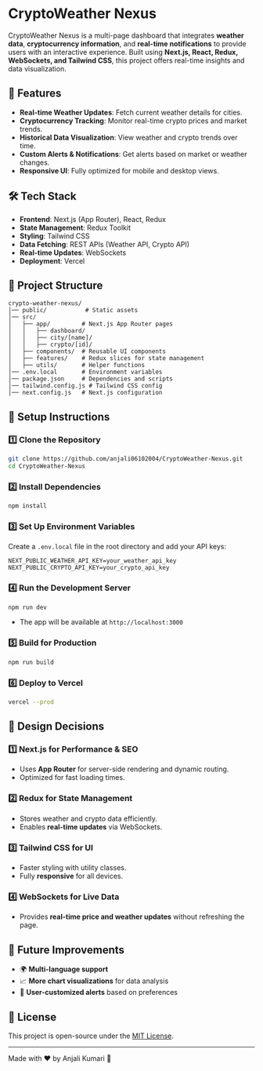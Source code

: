 # CryptoWeather Nexus

CryptoWeather Nexus is a multi-page dashboard that integrates **weather data**, **cryptocurrency information**, and **real-time notifications** to provide users with an interactive experience. Built using **Next.js, React, Redux, WebSockets, and Tailwind CSS**, this project offers real-time insights and data visualization.

## 🚀 Features
- **Real-time Weather Updates**: Fetch current weather details for cities.
- **Cryptocurrency Tracking**: Monitor real-time crypto prices and market trends.
- **Historical Data Visualization**: View weather and crypto trends over time.
- **Custom Alerts & Notifications**: Get alerts based on market or weather changes.
- **Responsive UI**: Fully optimized for mobile and desktop views.

## 🛠️ Tech Stack
- **Frontend**: Next.js (App Router), React, Redux
- **State Management**: Redux Toolkit
- **Styling**: Tailwind CSS
- **Data Fetching**: REST APIs (Weather API, Crypto API)
- **Real-time Updates**: WebSockets
- **Deployment**: Vercel

## 📂 Project Structure
```
crypto-weather-nexus/
│── public/           # Static assets
│── src/
│   ├── app/         # Next.js App Router pages
│   │   ├── dashboard/
│   │   ├── city/[name]/
│   │   ├── crypto/[id]/
│   ├── components/  # Reusable UI components
│   ├── features/    # Redux slices for state management
│   ├── utils/       # Helper functions
│── .env.local       # Environment variables
│── package.json     # Dependencies and scripts
│── tailwind.config.js # Tailwind CSS config
│── next.config.js   # Next.js configuration
```

## 🔧 Setup Instructions
### **1️⃣ Clone the Repository**
```sh
git clone https://github.com/anjali06102004/CryptoWeather-Nexus.git
cd CryptoWeather-Nexus
```

### **2️⃣ Install Dependencies**
```sh
npm install
```

### **3️⃣ Set Up Environment Variables**
Create a `.env.local` file in the root directory and add your API keys:
```env
NEXT_PUBLIC_WEATHER_API_KEY=your_weather_api_key
NEXT_PUBLIC_CRYPTO_API_KEY=your_crypto_api_key
```

### **4️⃣ Run the Development Server**
```sh
npm run dev
```
- The app will be available at `http://localhost:3000`

### **5️⃣ Build for Production**
```sh
npm run build
```

### **6️⃣ Deploy to Vercel**
```sh
vercel --prod
```

## 🎨 Design Decisions
### **1️⃣ Next.js for Performance & SEO**
- Uses **App Router** for server-side rendering and dynamic routing.
- Optimized for fast loading times.

### **2️⃣ Redux for State Management**
- Stores weather and crypto data efficiently.
- Enables **real-time updates** via WebSockets.

### **3️⃣ Tailwind CSS for UI**
- Faster styling with utility classes.
- Fully **responsive** for all devices.

### **4️⃣ WebSockets for Live Data**
- Provides **real-time price and weather updates** without refreshing the page.

## 📌 Future Improvements
- 🌍 **Multi-language support**
- 📈 **More chart visualizations** for data analysis
- 🔔 **User-customized alerts** based on preferences

## 📜 License
This project is open-source under the [MIT License](LICENSE).

---
Made with ❤️ by Anjali Kumari 🚀

